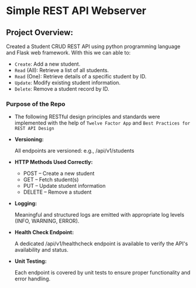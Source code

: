 # Simple REST API Webserver

## Project Overview: 
Created a Student CRUD REST API using python programming language and Flask web framework.
With this we can able to:
- `Create`: Add a new student.
- `Read` (All): Retrieve a list of all students.
- `Read` (One): Retrieve details of a specific student by ID.
- `Update`: Modify existing student information.
- `Delete`: Remove a student record by ID.

### Purpose of the Repo

- The following RESTful design principles and standards were implemented with the help of `Twelve Factor App` and `Best Practices for REST API Design`

- **Versioning:**

  All endpoints are versioned:
    e.g., /api/v1/students

- **HTTP Methods Used Correctly:**
  - POST – Create a new student
  - GET – Fetch student(s)
  - PUT – Update student information
  - DELETE – Remove a student

- **Logging:**

  Meaningful and structured logs are emitted with appropriate log levels (INFO, WARNING, ERROR).

- **Health Check Endpoint:**

  A dedicated /api/v1/healthcheck endpoint is available to verify the API's availability and status.

- **Unit Testing:**

  Each endpoint is covered by unit tests to ensure proper functionality and error handling.
